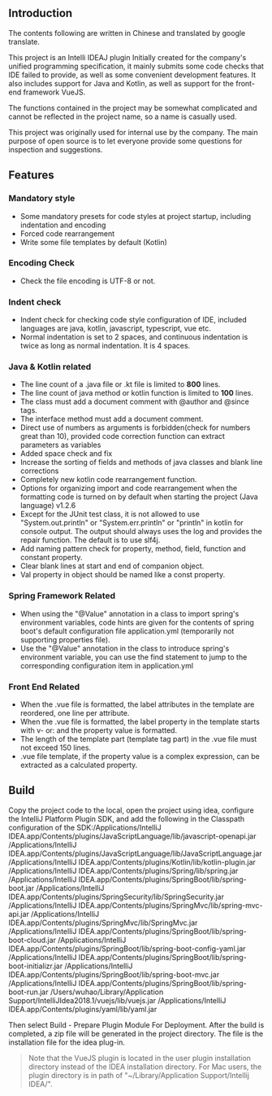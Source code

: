 ## Introduction

The contents following are written in Chinese and translated by google translate.

This project is an Intelli IDEAJ plugin
Initially created for the company's unified programming specification, it mainly submits some code checks that IDE failed to provide, as well as some convenient development features. It also includes support for Java and Kotlin, as well as support for the front-end framework VueJS.

The functions contained in the project may be somewhat complicated and cannot be reflected in the project name, so a name is casually used.

This project was originally used for internal use by the company. The main purpose of open source is to let everyone provide some questions for inspection and suggestions.


## Features

### Mandatory style
- Some mandatory presets for code styles at project startup, including indentation and encoding
- Forced code rearrangement
- Write some file templates by default (Kotlin)

### Encoding Check
- Check the file encoding is UTF-8 or not.

### Indent check
- Indent check for checking code style configuration of IDE, included languages are java, kotlin, javascript, 
typescript, vue etc.
- Normal indentation is set to 2 spaces, and continuous indentation is twice as long as normal indentation. It is 4 
spaces.

### Java & Kotlin related
- The line count of a .java file or .kt file is limited to **800** lines.
- The line count of java method or kotlin function is limited to **100** lines.
- The class must add a document comment with @author and @since tags.
- The interface method must add a document comment.
- Direct use of numbers as arguments is forbidden(check for numbers great than 10), provided code correction function can extract parameters as variables
- Added space check and fix
- Increase the sorting of fields and methods of java classes and blank line corrections
- Completely new kotlin code rearrangement function.
- Options for organizing import and code rearrangement when the formatting code is turned on by default when starting the project (Java language) v1.2.6
- Except for the JUnit test class, it is not allowed to use "System.out.println" or "System.err.println" or "println"
 in kotlin for console output. The output should always uses the log and provides the repair function. The default is
  to use slf4j.
- Add naming pattern check for property, method, field, function and constant property.
- Clear blank lines at start and end of companion object.
- Val property in object should be named like a const property.
 
### Spring Framework Related
- When using the "@Value" annotation in a class to import spring's environment variables, code hints are given for 
the contents of spring boot's default configuration file application.yml (temporarily not supporting properties file).
- Use the "@Value" annotation in the class to introduce spring's environment variable, you can use the find statement to jump to the corresponding configuration item in application.yml

### Front End Related
- When the .vue file is formatted, the label attributes in the template are reordered, one line per attribute.
- When the .vue file is formatted, the label property in the template starts with v- or: and the property value is 
formatted.
- The length of the template part (template tag part) in the .vue file must not exceed 150 lines.
- .vue file template, if the property value is a complex expression, can be extracted as a calculated property.


## Build

Copy the project code to the local, open the project using idea, configure the IntelliJ Platform Plugin SDK, and add the following in the Classpath configuration of the SDK:/Applications/IntelliJ IDEA.app/Contents/plugins/JavaScriptLanguage/lib/javascript-openapi.jar
/Applications/IntelliJ IDEA.app/Contents/plugins/JavaScriptLanguage/lib/JavaScriptLanguage.jar
/Applications/IntelliJ IDEA.app/Contents/plugins/Kotlin/lib/kotlin-plugin.jar
/Applications/IntelliJ IDEA.app/Contents/plugins/Spring/lib/spring.jar
/Applications/IntelliJ IDEA.app/Contents/plugins/SpringBoot/lib/spring-boot.jar
/Applications/IntelliJ IDEA.app/Contents/plugins/SpringSecurity/lib/SpringSecurity.jar
/Applications/IntelliJ IDEA.app/Contents/plugins/SpringMvc/lib/spring-mvc-api.jar
/Applications/IntelliJ IDEA.app/Contents/plugins/SpringMvc/lib/SpringMvc.jar
/Applications/IntelliJ IDEA.app/Contents/plugins/SpringBoot/lib/spring-boot-cloud.jar
/Applications/IntelliJ IDEA.app/Contents/plugins/SpringBoot/lib/spring-boot-config-yaml.jar
/Applications/IntelliJ IDEA.app/Contents/plugins/SpringBoot/lib/spring-boot-initializr.jar
/Applications/IntelliJ IDEA.app/Contents/plugins/SpringBoot/lib/spring-boot-mvc.jar
/Applications/IntelliJ IDEA.app/Contents/plugins/SpringBoot/lib/spring-boot-run.jar
/Users/wuhao/Library/Application Support/IntelliJIdea2018.1/vuejs/lib/vuejs.jar
/Applications/IntelliJ IDEA.app/Contents/plugins/yaml/lib/yaml.jar

Then select Build - Prepare Plugin Module For Deployment. After the build is completed, a zip file will be generated in the project directory. The file is the installation file for the idea plug-in.

> Note that the VueJS plugin is located in the user plugin installation directory instead of the IDEA installation 
directory. For Mac users, the plugin directory is in path of "~/Library/Application Support/Intellij IDEA/".
